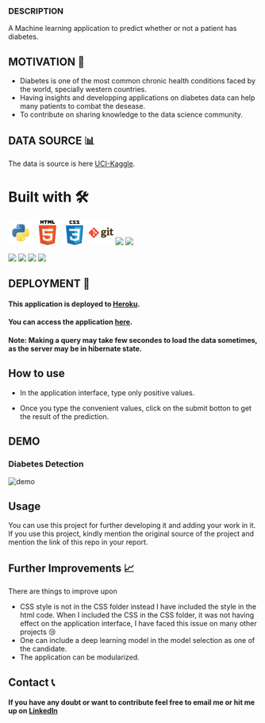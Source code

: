 ### DESCRIPTION
   A Machine learning application to predict whether or not a patient has diabetes.

## MOTIVATION 💪
- Diabetes is one of the most common chronic health conditions faced by the world, specially western countries. 
- Having insights and developping applications on diabetes data can help many patients to combat the desease.   
- To contribute on sharing knowledge to the data science community. 
  

## DATA SOURCE 📊
The data is source is here [UCI-Kaggle](https://www.kaggle.com/uciml/pima-indians-diabetes-database).
# Built with 🛠️
<code><img height="50" src="https://raw.githubusercontent.com/github/explore/80688e429a7d4ef2fca1e82350fe8e3517d3494d/topics/python/python.png"></code>
<code><img height="50" src="https://raw.githubusercontent.com/github/explore/80688e429a7d4ef2fca1e82350fe8e3517d3494d/topics/html/html.png"></code>
<code><img height="50" src="https://raw.githubusercontent.com/github/explore/80688e429a7d4ef2fca1e82350fe8e3517d3494d/topics/css/css.png"></code>
<code><img height="50" src="https://raw.githubusercontent.com/github/explore/80688e429a7d4ef2fca1e82350fe8e3517d3494d/topics/git/git.png"></code>
<code><img height="50" src="https://symbols.getvecta.com/stencil_80/56_flask.3a79b5a056.jpg"></code>
<code><img height="50" src="https://cdn.iconscout.com/icon/free/png-256/heroku-225989.png"></code>


<code><img height="30" src="https://raw.githubusercontent.com/numpy/numpy/7e7f4adab814b223f7f917369a72757cd28b10cb/branding/icons/numpylogo.svg"></code>
<code><img height="30" src="https://raw.githubusercontent.com/pandas-dev/pandas/761bceb77d44aa63b71dda43ca46e8fd4b9d7422/web/pandas/static/img/pandas.svg"></code>
<code><img height="30" src="https://matplotlib.org/_static/logo2.svg"></code>
<code><img height="30" src="https://upload.wikimedia.org/wikipedia/commons/thumb/0/05/Scikit_learn_logo_small.svg/1280px-Scikit_learn_logo_small.svg.png"></code>


## DEPLOYMENT 🚀
#### This application is deployed to [Heroku](https://dashboard.heroku.com).
#### You can access the application [here](https://diabeteprediction.herokuapp.com/).
#### Note: Making a query may take few secondes to load the data sometimes, as the server may be in hibernate state.

## How to use
- In the application interface, type only positive values.

- Once you type the convenient values, click on the submit botton to get the result of the prediction.
  
  
## DEMO

   ### Diabetes Detection

![demo](https://media.giphy.com/media/kK1Y0WIc7UzYFDN9p2/giphy.gif)


## Usage
You can use this project for further developing it and adding your work in it. If you use this project, kindly mention the original source of the project and mention the link of this repo in your report.

## Further Improvements 📈
There are things to improve upon

- CSS style is not in the CSS folder instead I have included the style in the html code. When I included the CSS in the CSS folder, it was not having effect on the application interface, I have faced this issue on many other projects :cry:
- One can include a deep learning model in the model selection as one of the candidate.
- The application can be modularized.
## Contact 📞
#### If you have any doubt or want to contribute feel free to email me or hit me up on [LinkedIn](https://www.linkedin.com/in/m-oury-ly-724960a9/)
